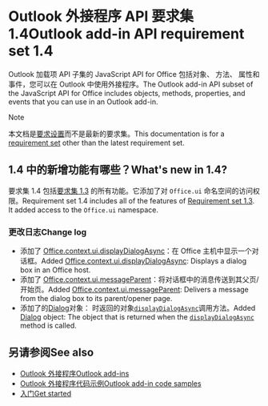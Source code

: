 # <a name="outlook-add-in-api-requirement-set-14"></a><span data-ttu-id="a05af-101">Outlook 外接程序 API 要求集 1.4</span><span class="sxs-lookup"><span data-stu-id="a05af-101">Outlook add-in API requirement set 1.4</span></span>

<span data-ttu-id="a05af-102">Outlook 加载项 API 子集的 JavaScript API for Office 包括对象、 方法、 属性和事件，您可以在 Outlook 中使用外接程序。</span><span class="sxs-lookup"><span data-stu-id="a05af-102">The Outlook add-in API subset of the JavaScript API for Office includes objects, methods, properties, and events that you can use in an Outlook add-in.</span></span>

> [!NOTE]
> <span data-ttu-id="a05af-103">本文档是[要求设置](/javascript/office/requirement-sets/outlook-api-requirement-sets)而不是最新的要求集。</span><span class="sxs-lookup"><span data-stu-id="a05af-103">This documentation is for a [requirement set](/javascript/office/requirement-sets/outlook-api-requirement-sets) other than the latest requirement set.</span></span>

## <a name="whats-new-in-14"></a><span data-ttu-id="a05af-104">1.4 中的新增功能有哪些？</span><span class="sxs-lookup"><span data-stu-id="a05af-104">What's new in 1.4?</span></span>

<span data-ttu-id="a05af-p101">要求集 1.4 包括[要求集 1.3](../requirement-set-1.3/outlook-requirement-set-1.3.md) 的所有功能。它添加了对 `Office.ui` 命名空间的访问权限。</span><span class="sxs-lookup"><span data-stu-id="a05af-p101">Requirement set 1.4 includes all of the features of [Requirement set 1.3](../requirement-set-1.3/outlook-requirement-set-1.3.md). It added access to the `Office.ui` namespace.</span></span>

### <a name="change-log"></a><span data-ttu-id="a05af-107">更改日志</span><span class="sxs-lookup"><span data-stu-id="a05af-107">Change log</span></span>

- <span data-ttu-id="a05af-108">添加了 [Office.context.ui.displayDialogAsync](/javascript/api/office/office.ui#displaydialogasync-startaddress--options--callback-)：在 Office 主机中显示一个对话框。</span><span class="sxs-lookup"><span data-stu-id="a05af-108">Added [Office.context.ui.displayDialogAsync](/javascript/api/office/office.ui#displaydialogasync-startaddress--options--callback-): Displays a dialog box in an Office host.</span></span>
- <span data-ttu-id="a05af-109">添加了 [Office.context.ui.messageParent](/javascript/api/office/office.ui#messageparent-messageobject-)：将对话框中的消息传送到其父页/开始页。</span><span class="sxs-lookup"><span data-stu-id="a05af-109">Added [Office.context.ui.messageParent](/javascript/api/office/office.ui#messageparent-messageobject-): Delivers a message from the dialog box to its parent/opener page.</span></span>
- <span data-ttu-id="a05af-110">添加了的[Dialog](/javascript/api/office/office.dialog)对象： 时返回的对象[`displayDialogAsync`](/javascript/api/office/office.ui#displaydialogasync-startaddress--options--callback-)调用方法。</span><span class="sxs-lookup"><span data-stu-id="a05af-110">Added [Dialog](/javascript/api/office/office.dialog) object: The object that is returned when the [`displayDialogAsync`](/javascript/api/office/office.ui#displaydialogasync-startaddress--options--callback-) method is called.</span></span>

## <a name="see-also"></a><span data-ttu-id="a05af-111">另请参阅</span><span class="sxs-lookup"><span data-stu-id="a05af-111">See also</span></span>

- [<span data-ttu-id="a05af-112">Outlook 外接程序</span><span class="sxs-lookup"><span data-stu-id="a05af-112">Outlook add-ins</span></span>](https://docs.microsoft.com/outlook/add-ins/)
- [<span data-ttu-id="a05af-113">Outlook 外接程序代码示例</span><span class="sxs-lookup"><span data-stu-id="a05af-113">Outlook add-in code samples</span></span>](https://developer.microsoft.com/outlook/gallery/?filterBy=Outlook,Samples,Add-ins)
- [<span data-ttu-id="a05af-114">入门</span><span class="sxs-lookup"><span data-stu-id="a05af-114">Get started</span></span>](https://docs.microsoft.com/outlook/add-ins/quick-start)